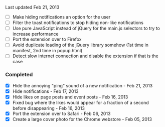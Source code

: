 Last updated Feb 21, 2013

- [ ] Make hiding notifications an option for the user
- [ ] Filter the toast notifications to stop hiding non-like notifications
- [ ] Use pure JavaScript instead of jQuery for the main.js selectors to try to increase performance
- [ ] Port the extension over to Firefox
- [ ] Avoid duplicate loading of the jQuery library somehow (1st time in manifest, 2nd time in popup.html)
- [ ] Detect slow internet connection and disable the extension if that is the case

### Completed 

- [x] Hide the annoying "ping" sound of a new notification - Feb 21, 2013
- [x] Hide notifications - Feb 17, 2013
- [x] Hide likes on page posts and event posts - Feb 16, 2013
- [x] Fixed bug where the likes would appear for a fraction of a second before disappearing - Feb 16, 2013
- [x] Port the extension over to Safari - Feb 06, 2013
- [x] Create a large cover photo for the Chrome webstore - Feb 05, 2013
